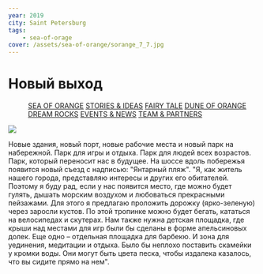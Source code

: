 ```yaml
---
year: 2019
city: Saint Petersburg
tags:
    - sea-of-orage
cover: /assets/sea-of-orange/sorange_7_7.jpg
---
```


# Новый выход

<Menu>
<a href="/sea-of-orange">SEA OF ORANGE</a>
<a href="/sea-of-orange/stories-and-ideas">STORIES & IDEAS</a>
<a href="/sea-of-orange/fairytale">FAIRY TALE</a>
<a href="/sea-of-orange/dune-of-orange">DUNE OF ORANGE</a>
<a href="/sea-of-orange/dreamrocks">DREAM ROCKS</a>
<a href="/sea-of-orange/events-and-news">EVENTS & NEWS</a>
<a href="/sea-of-orange/team-and-partners">TEAM & PARTNERS</a>
</Menu>

![](/assets/sea-of-orange/sorange_7_7.jpg)

Новые здания, новый порт, новые рабочие места и новый парк на набережной. Парк для игры и отдыха. Парк для людей всех возрастов. Парк, который переносит нас в будущее. На шоссе вдоль побережья появится новый съезд с надписью: "Янтарный пляж". "Я, как житель нашего города, представляю интересы и других его обитателей. Поэтому я буду рад, если у нас появится место, где можно будет гулять, дышать морским воздухом и любоваться прекрасными пейзажами. Для этого я предлагаю проложить дорожку (ярко-зеленую) через заросли кустов. По этой тропинке можно будет бегать, кататься на велосипедах и скутерах. Нам также нужна детская площадка, где крыши над местами для игр были бы сделаны в форме апельсиновых долек. Еще одно – отдельная площадка для барбекю. И зона для уединения, медитации и отдыха. Было бы неплохо поставить скамейки у кромки воды. Они могут быть цвета песка, чтобы издалека казалось, что вы сидите прямо на нем".
